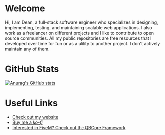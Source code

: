 # Welcome

Hi, I am Dean, a full-stack software engineer who specializes in designing, implementing, testing, and maintaining scalable web applications. I also work as a freelancer on different projects and I like to contribute to open source communities. All my public repositories are free resources that I developed over time for fun or as a utility to another project. I don't actively maintain any of them.

# GitHub Stats

[![Anurag's GitHub stats](https://github-readme-stats.vercel.app/api?username=deandum&show_icons=true&theme=dracula&count_private=true)](https://github.com/anuraghazra/github-readme-stats)

# Useful Links
- [Check out my website](https://deandumitru.com)
- [Buy me a *ko-fi*](ko-fi.com/deandumitru)
- [Interested in FiveM? Check out the QBCore Framework](https://github.com/qbcore-framework)
